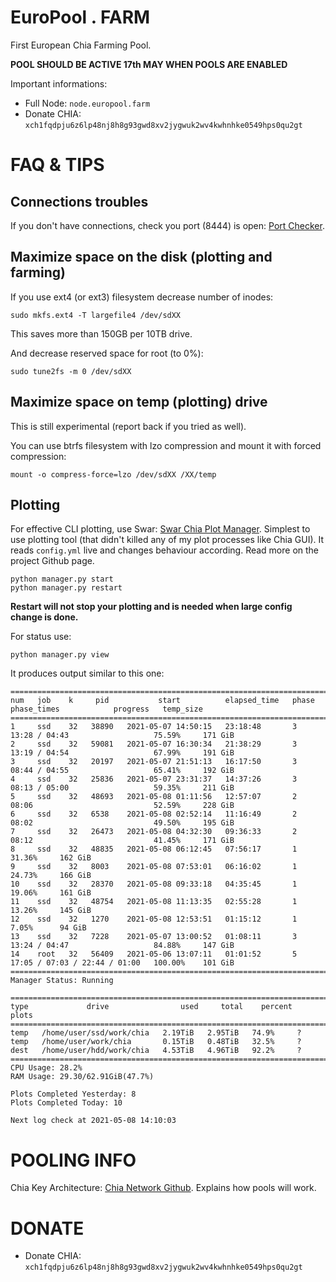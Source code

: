 # **EuroPool . FARM**

First European Chia Farming Pool.

**POOL SHOULD BE ACTIVE 17th MAY WHEN POOLS ARE ENABLED**

Important informations:

- Full Node: `node.europool.farm`
- Donate CHIA: `xch1fqdpju6z6lp48nj8h8g93gwd8xv2jygwuk2wv4kwhnhke0549hps0qu2gt`

# FAQ & TIPS

## Connections troubles

If you don't have connections, check you port (8444) is open: [Port Checker](https://www.yougetsignal.com/tools/open-ports/).

## Maximize space on the disk (plotting and farming)

If you use ext4 (or ext3) filesystem decrease number of inodes:
```
sudo mkfs.ext4 -T largefile4 /dev/sdXX
```
This saves more than 150GB per 10TB drive.

And decrease reserved space for root (to 0%):
```
sudo tune2fs -m 0 /dev/sdXX
```

## Maximize space on temp (plotting) drive

This is still experimental (report back if you tried as well).

You can use btrfs filesystem with lzo compression and mount it with forced compression:

```
mount -o compress-force=lzo /dev/sdXX /XX/temp
```

## Plotting

For effective CLI plotting, use Swar:
[Swar Chia Plot Manager](https://github.com/swar/Swar-Chia-Plot-Manager). Simplest to use plotting tool (that didn't killed any of my plot processes like Chia GUI). It reads `config.yml` live and changes behaviour according. Read more on the project Github page.

```
python manager.py start
python manager.py restart
```
**Restart will not stop your plotting and is needed when large config change is done.**

For status use:
```
python manager.py view
```
It produces output similar to this one:
```
==============================================================================================================================
num   job    k     pid           start          elapsed_time   phase            phase_times            progress   temp_size
==============================================================================================================================
1     ssd    32   38890   2021-05-07 14:50:15   23:18:48       3       13:28 / 04:43                   75.59%     171 GiB
2     ssd    32   59081   2021-05-07 16:30:34   21:38:29       3       13:19 / 04:54                   67.99%     191 GiB
3     ssd    32   20197   2021-05-07 21:51:13   16:17:50       3       08:44 / 04:55                   65.41%     192 GiB
4     ssd    32   25836   2021-05-07 23:31:37   14:37:26       3       08:13 / 05:00                   59.35%     211 GiB
5     ssd    32   48693   2021-05-08 01:11:56   12:57:07       2       08:06                           52.59%     228 GiB
6     ssd    32   6538    2021-05-08 02:52:14   11:16:49       2       08:02                           49.50%     195 GiB
7     ssd    32   26473   2021-05-08 04:32:30   09:36:33       2       08:12                           41.45%     171 GiB
8     ssd    32   48835   2021-05-08 06:12:45   07:56:17       1                                       31.36%     162 GiB
9     ssd    32   8003    2021-05-08 07:53:01   06:16:02       1                                       24.73%     166 GiB
10    ssd    32   28370   2021-05-08 09:33:18   04:35:45       1                                       19.06%     161 GiB
11    ssd    32   48754   2021-05-08 11:13:35   02:55:28       1                                       13.26%     145 GiB
12    ssd    32   1270    2021-05-08 12:53:51   01:15:12       1                                       7.05%      94 GiB
13    ssd    32   7228    2021-05-07 13:00:52   01:08:11       3       13:24 / 04:47                   84.88%     147 GiB
14    root   32   56409   2021-05-06 13:07:11   01:01:52       5       17:05 / 07:03 / 22:44 / 01:00   100.00%    101 GiB
==============================================================================================================================
Manager Status: Running

==========================================================================
type             drive                used     total    percent   plots
==========================================================================
temp   /home/user/ssd/work/chia   2.19TiB   2.95TiB   74.9%     ?
temp   /home/user/work/chia       0.15TiB   0.48TiB   32.5%     ?
dest   /home/user/hdd/work/chia   4.53TiB   4.96TiB   92.2%     ?
==========================================================================
CPU Usage: 28.2%
RAM Usage: 29.30/62.91GiB(47.7%)

Plots Completed Yesterday: 8
Plots Completed Today: 10

Next log check at 2021-05-08 14:10:03
```

# POOLING INFO

Chia Key Architecture:
[Chia Network Github](https://github.com/Chia-Network/chia-blockchain/wiki/Chia-Keys-Architecture). Explains how pools will work.

# DONATE

- Donate CHIA: `xch1fqdpju6z6lp48nj8h8g93gwd8xv2jygwuk2wv4kwhnhke0549hps0qu2gt`
